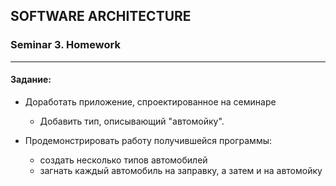 ## SOFTWARE ARCHITECTURE
### Seminar 3. Homework

---
#### Задание:
- Доработать приложение, спроектированное на семинаре
  - Добавить тип, описывающий "автомойку".  
  
- Продемонстрировать работу получившейся программы: 
  - создать несколько типов автомобилей
  - загнать каждый автомобиль на заправку, а затем и на автомойку